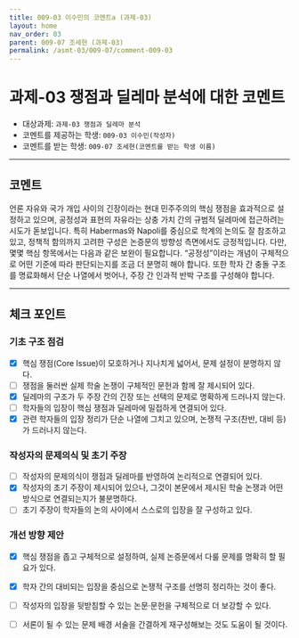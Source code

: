 ```yaml
---
title: 009-03 이수민의 코멘트a (과제-03) 
layout: home
nav_order: 03
parent: 009-07 조세현 (과제-03)
permalink: /asmt-03/009-07/comment-009-03
---
```


# 과제-03 쟁점과 딜레마 분석에 대한 코멘트

- 대상과제: `과제-03 쟁점과 딜레마 분석`
- 코멘트를 제공하는 학생: `009-03 이수민(작성자)` 
- 코멘트를 받는 학생: `009-07 조세현(코멘트를 받는 학생 이름)` 

---

## 코멘트

 언론 자유와 국가 개입 사이의 긴장이라는 현대 민주주의의 핵심 쟁점을 효과적으로 설정하고 있으며, 공정성과 표현의 자유라는 상충 가치 간의 규범적 딜레마에 접근하려는 시도가 돋보입니다. 특히 Habermas와 Napoli를 중심으로 학계의 논의도 잘 참조하고 있고, 정책적 함의까지 고려한 구성은 논증문의 방향성 측면에서도 긍정적입니다. 다만, 몇몇 핵심 항목에서는 다음과 같은 보완이 필요합니다. “공정성”이라는 개념이 구체적으로 어떤 기준에 따라 판단되는지를 조금 더 분명히 해야 합니다. 또한 학자 간 충돌 구조를 명료화해서 단순 나열에서 벗어나, 주장 간 인과적 반박 구조를 구성해야 합니다.

---

## 체크 포인트

### **기초 구조 점검**
- [x] 핵심 쟁점(Core Issue)이 모호하거나 지나치게 넓어서, 문제 설정이 분명하지 않다.
- [ ] 쟁점을 둘러싼 실제 학술 논쟁이 구체적인 문헌과 함께 잘 제시되어 있다.
- [x] 딜레마의 구조가 두 주장 간의 긴장 또는 선택의 문제로 명확하게 드러나지 않는다.
- [ ] 학자들의 입장이 핵심 쟁점과 딜레마에 밀접하게 연결되어 있다.
- [x] 관련 학자들의 입장 정리가 단순 나열에 그치고 있으며, 논쟁적 구조(찬반, 대비 등)가 드러나지 않는다.

### **작성자의 문제의식 및 초기 주장**
- [ ] 작성자의 문제의식이 쟁점과 딜레마를 반영하여 논리적으로 연결되어 있다.
- [x] 작성자의 초기 주장이 제시되어 있으나, 그것이 본문에서 제시된 학술 논쟁과 어떤 방식으로 연결되는지가 불분명하다.
- [ ] 초기 주장이 학자들의 논의 사이에서 스스로의 입장을 잘 구성하고 있다.

### **개선 방향 제안**
- [x] 핵심 쟁점을 좁고 구체적으로 설정하여, 실제 논증문에서 다룰 문제를 명확히 할 필요가 있다.
- [x] 학자 간의 대비되는 입장을 중심으로 논쟁적 구조를 선명히 정리하는 것이 좋다.
- [ ] 작성자의 입장을 뒷받침할 수 있는 논문·문헌을 구체적으로 더 보강할 수 있다.
- [ ] 서론이 될 수 있는 문제 배경 서술을 간결하게 재구성해보는 것도 도움이 될 것이다.


